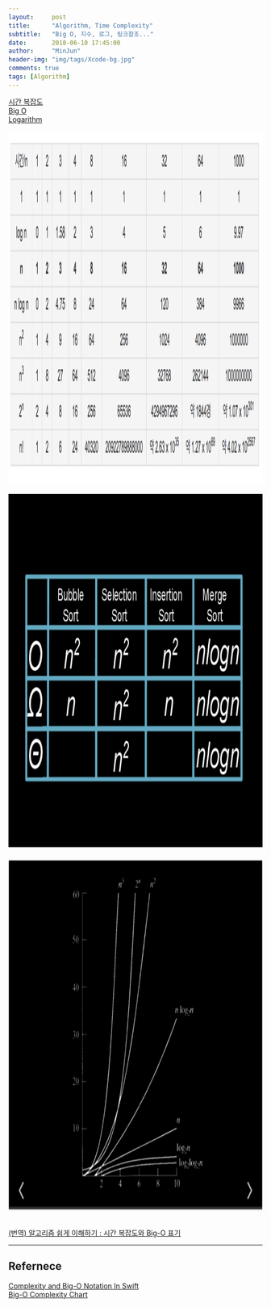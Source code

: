```yaml
---
layout:     post
title:      "Algorithm, Time Complexity"
subtitle:   "Big O, 지수, 로그, 링크참조..."
date:       2018-06-10 17:45:00
author:     "MinJun"
header-img: "img/tags/Xcode-bg.jpg"
comments: true 
tags: [Algorithm]
---
```


[시간 복잡도](https://namu.wiki/w/%EC%8B%9C%EA%B0%84%20%EB%B3%B5%EC%9E%A1%EB%8F%84)<br>
[Big O](https://github.com/devminjun/Python3-Basic/blob/master/image/binary_search.pdf)<br>
[Logarithm](https://en.wikipedia.org/wiki/Logarithm)

<center><img src="/img/posts/TimeComplexity.png" width="700" height="700"></center> <br> 

<center><img src="/img/posts/TimeComplexity_1.png" width="700" height="700"></center> <br> 

<center><img src="/img/posts/TimeComplexity_2.png" width="700" height="700"></center> <br> 

[(번역) 알고리즘 쉽게 이해하기 : 시간 복잡도와 Big-O 표기](https://joshuajangblog.wordpress.com/2016/09/21/time_complexity_big_o_in_easy_explanation/)

---

## Refernece 

[Complexity and Big-O Notation In Swift](https://medium.com/journey-of-one-thousand-apps/complexity-and-big-o-notation-in-swift-478a67ba20e7)<br>
[Big-O Complexity Chart](http://bigocheatsheet.com/)

